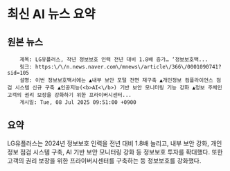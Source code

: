 # 최신 AI 뉴스 요약

## 원본 뉴스
		제목: LG유플러스, 작년 정보보호 인력 전년 대비 1.8배 증가… ‘정보보호백...
		링크: https:\/\/n.news.naver.com\/mnews\/article\/366\/0001090741?sid=105
		설명: 이번 정보보호백서에는 ▲내부 보안 포털 전면 재구축 ▲개인정보 컴플라이언스 점검 시스템 신규 구축 ▲인공지능(<b>AI<\/b>) 기반 보안 모니터링 기능 강화 ▲정보 주체인 고객의 권리 보장을 강화하기 위한 프라이버시센터... 
		게시일: Tue, 08 Jul 2025 09:51:00 +0900


## 요약
LG유플러스는 2024년 정보보호 인력을 전년 대비 1.8배 늘리고, 내부 보안 강화, 개인정보 점검 시스템 구축, AI 기반 보안 모니터링 강화 등 정보보호 투자를 확대했다. 또한 고객의 권리 보장을 위한 프라이버시센터를 구축하는 등 정보보호를 강화했다.
